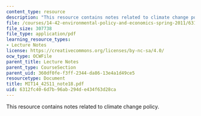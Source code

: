 ```yaml
---
content_type: resource
description: "This resource contains notes related to climate change policy.\r\n"
file: /courses/14-42-environmental-policy-and-economics-spring-2011/6312fc406d7b96ab294de434f63d28ca_MIT14_42S11_note18.pdf
file_size: 307738
file_type: application/pdf
learning_resource_types:
- Lecture Notes
license: https://creativecommons.org/licenses/by-nc-sa/4.0/
ocw_type: OCWFile
parent_title: Lecture Notes
parent_type: CourseSection
parent_uid: 360df0fe-f3ff-2344-da86-13e4a1d49ce5
resourcetype: Document
title: MIT14_42S11_note18.pdf
uid: 6312fc40-6d7b-96ab-294d-e434f63d28ca
---
```

This resource contains notes related to climate change policy.
